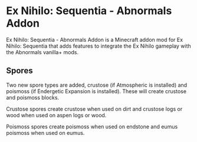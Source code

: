 # Ex Nihilo: Sequentia - Abnormals Addon
Ex Nihilo: Sequentia - Abnormals Addon is a Minecraft addon mod for Ex Nihilo: Sequentia that adds features to integrate the Ex Nihilo gameplay with the Abnormals vanilla+ mods.

## Spores
Two new spore types are added, crustose (if Atmospheric is installed) and poismoss (if Endergetic Expansion is installed). These will create crustose and poismoss blocks. 

Crustose spores create crustose when used on dirt and crustose logs or wood when used on aspen logs or wood.

Poismoss spores create poismoss when used on endstone and eumus poismoss when used on eumus.
